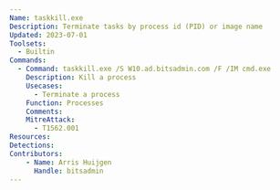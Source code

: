 ```yaml
---
Name: taskkill.exe
Description: Terminate tasks by process id (PID) or image name
Updated: 2023-07-01
Toolsets:
  - Builtin
Commands:
  - Command: taskkill.exe /S W10.ad.bitsadmin.com /F /IM cmd.exe
    Description: Kill a process
    Usecases:
      - Terminate a process
    Function: Processes
    Comments:
    MitreAttack:
      - T1562.001
Resources:
Detections:
Contributors:
    - Name: Arris Huijgen
      Handle: bitsadmin
---
```

